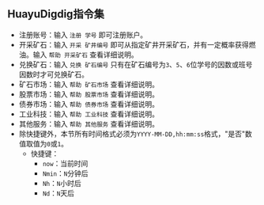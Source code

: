 ## HuayuDigdig指令集

- 注册账号：输入 `注册 学号` 即可注册账户。
- 开采矿石：输入 `开采 矿井编号` 即可从指定矿井开采矿石，并有一定概率获得燃油。输入 `帮助 开采矿石` 查看详细说明。
- 兑换矿石：输入 `兑换 矿石编号` 只有在矿石编号为`3`、`5`、`6`位学号的因数或班号因数时才可兑换矿石。
- 矿石市场：输入 `帮助 矿石市场` 查看详细说明。
- 股票市场：输入 `帮助 股票市场` 查看详细说明。
- 债券市场：输入 `帮助 债券市场` 查看详细说明。
- 工业科技：输入 `帮助 工业科技` 查看详细说明。
- 其他服务：输入 `帮助 其他服务` 查看详细说明。
- 除快捷键外，本节所有时间格式必须为`YYYY-MM-DD,hh:mm:ss`格式，"是否"数值取值为`0`或`1`。
    - 快捷键：
        - `now`：当前时间
        - `Nmin`：`N`分钟后 
        - `Nh`：`N`小时后 
        - `Nd`：`N`天后